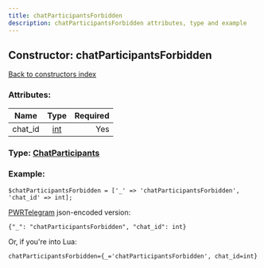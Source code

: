 ```yaml
---
title: chatParticipantsForbidden
description: chatParticipantsForbidden attributes, type and example
---
```

## Constructor: chatParticipantsForbidden  
[Back to constructors index](index.md)



### Attributes:

| Name     |    Type       | Required |
|----------|:-------------:|---------:|
|chat\_id|[int](../types/int.md) | Yes|



### Type: [ChatParticipants](../types/ChatParticipants.md)


### Example:

```
$chatParticipantsForbidden = ['_' => 'chatParticipantsForbidden', 'chat_id' => int];
```  

[PWRTelegram](https://pwrtelegram.xyz) json-encoded version:

```
{"_": "chatParticipantsForbidden", "chat_id": int}
```


Or, if you're into Lua:  


```
chatParticipantsForbidden={_='chatParticipantsForbidden', chat_id=int}

```


